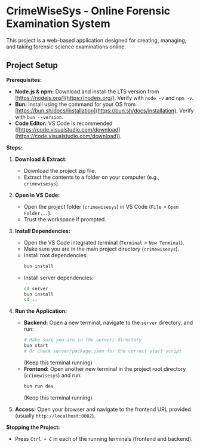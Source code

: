 # CrimeWiseSys - Online Forensic Examination System

This project is a web-based application designed for creating, managing, and taking forensic science examinations online.

## Project Setup

**Prerequisites:**

*   **Node.js & npm:** Download and install the LTS version from [https://nodejs.org/](https://nodejs.org/). Verify with `node -v` and `npm -v`.
*   **Bun:** Install using the command for your OS from [https://bun.sh/docs/installation](https://bun.sh/docs/installation). Verify with `bun --version`.
*   **Code Editor:** VS Code is recommended ([https://code.visualstudio.com/download](https://code.visualstudio.com/download)).

**Steps:**

1.  **Download & Extract:**
    *   Download the project zip file.
    *   Extract the contents to a folder on your computer (e.g., `crimewisesys`).

2.  **Open in VS Code:**
    *   Open the project folder (`crimewisesys`) in VS Code (`File` > `Open Folder...`).
    *   Trust the workspace if prompted.

3.  **Install Dependencies:**
    *   Open the VS Code integrated terminal (`Terminal` > `New Terminal`).
    *   Make sure you are in the main project directory (`crimewisesys`).
    *   Install root dependencies:
        ```bash
        bun install
        ```
    *   Install server dependencies:
        ```bash
        cd server
        bun install
        cd ..
        ```

4.  **Run the Application:**
    *   **Backend:** Open a new terminal, navigate to the `server` directory, and run:
        ```bash
        # Make sure you are in the server/ directory
        bun start 
        # Or check server/package.json for the correct start script
        ```
        (Keep this terminal running)
    *   **Frontend:** Open another new terminal in the project root directory (`crimewisesys`) and run:
        ```bash
        bun run dev
        ```
        (Keep this terminal running)

5.  **Access:** Open your browser and navigate to the frontend URL provided (usually `http://localhost:8082`).

**Stopping the Project:**

*   Press `Ctrl + C` in each of the running terminals (frontend and backend).
